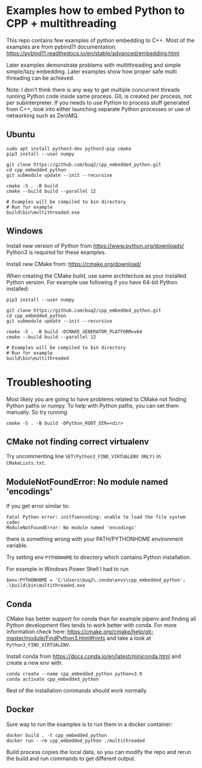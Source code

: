 # Examples how to embed Python to CPP + multithreading

This repo contains few examples of python embedding to C++.
Most of the examples are from pybind11 documentation: 
https://pybind11.readthedocs.io/en/stable/advanced/embedding.html

Later examples demonstrate problems with multithreading and simple
simple/lazy embedding. Later examples show how proper safe multi
threading can be achieved.

Note: I don't think there is any way to get multiple concurrent
threads running Python code inside same process. GIL is created
per process, not per subinterpreter. If you needs to
use Python to process stuff generated from C++, look into
either launching separate Python processes or use of networking
such as ZeroMQ.

## Ubuntu

```
sudo apt install python3-dev python3-pip cmake
pip3 install --user numpy

git clone https://github.com/buq2/cpp_embedded_python.git
cd cpp_embedded_python
git submodule update --init --recursive

cmake -S . -B build
cmake --build build --parallel 12

# Examples will be compiled to bin directory
# Run for example
build\bin\multithreaded.exe
```

## Windows

Install new version of Python from https://www.python.org/downloads/
Python3 is required for these examples.

Install new CMake from: https://cmake.org/download/ 

When creating the CMake build, use same architecture as your installed Python version.
For example use following if you have 64-bit Python installed:

```
pip3 install --user numpy

git clone https://github.com/buq2/cpp_embedded_python.git
cd cpp_embedded_python
git submodule update --init --recursive

cmake -S . -B build -DCMAKE_GENERATOR_PLATFORM=x64
cmake --build build --parallel 12

# Examples will be compiled to bin directory
# Run for example
build\bin\multithreaded
```

# Troubleshooting

Most likely you are going to have problems related to CMake not finding Python paths or numpy.
To help with Python paths, you can set them manually. So try running
```
cmake -S . -B build -DPython_ROOT_DIR=<dir>
```

## CMake not finding correct virtualenv

Try uncommenting line `SET(Python3_FIND_VIRTUALENV ONLY)` in `CMakeLists.txt`.

## ModuleNotFoundError: No module named 'encodings'

If you get error similar to:
```
Fatal Python error: initfsencoding: unable to load the file system codec 
ModuleNotFoundError: No module named 'encodings'
```
there is something wrong with your PATH/PYTHONHOME environment variable.

Try setting env `PYTHONHOME` to directory which contains Python installation. 

For example in Windows Power Shell I had to run
```
$env:PYTHONHOME = 'C:\Users\buq2\.conda\envs\cpp_embedded_python'; 
.\build\bin\multithreaded.exe
```

## Conda

CMake has better support for conda than for example pipenv and finding all Python development files tends to work better with conda.
For more information check here: https://cmake.org/cmake/help/git-master/module/FindPython3.html#hints and take a look at `Python3_FIND_VIRTUALENV`.

Install conda from https://docs.conda.io/en/latest/miniconda.html and create a new env with.

```
conda create --name cpp_embedded_python python=3.9
conda activate cpp_embedded_python
```

Rest of the installation commands should work normally.


## Docker

Sure way to run the examples is to run them in a docker container:

```
docker build . -t cpp_embedded_python
docker run --rm cpp_embedded_python ./multithreaded
```

Build process copies the local data, so you can modify the repo and rerun the build and run commands to get different output.